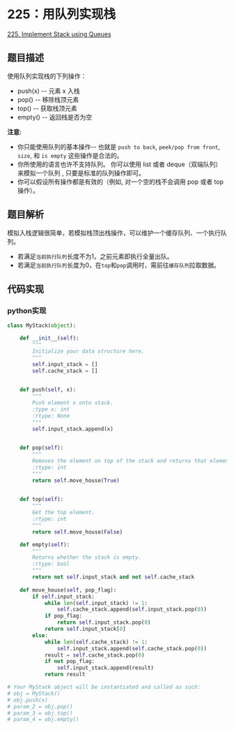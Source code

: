 # 225：用队列实现栈

[225. Implement Stack using Queues](https://leetcode.com/problems/implement-stack-using-queues/)

## 题目描述

使用队列实现栈的下列操作：

- push(x) -- 元素 x 入栈
- pop() -- 移除栈顶元素
- top() -- 获取栈顶元素
- empty() -- 返回栈是否为空

**注意:**

- 你只能使用队列的基本操作-- 也就是 `push to back`, `peek/pop from front`, `size`, 和 `is empty` 这些操作是合法的。
- 你所使用的语言也许不支持队列。 你可以使用 list 或者 deque（双端队列）来模拟一个队列 , 只要是标准的队列操作即可。
- 你可以假设所有操作都是有效的（例如, 对一个空的栈不会调用 pop 或者 top 操作）。

## 题目解析

模拟入栈逻辑很简单，若模拟栈顶出栈操作，可以维护一个缓存队列、一个执行队列。

- 若满足`当前执行队列`长度不为1，之前元素即执行全量出队。
- 若满足`当前执行队列`长度为0，在`top`和`pop`调用时，需前往`缓存队列`拉取数据。

## 代码实现

### python实现

```py
class MyStack(object):

    def __init__(self):
        """
        Initialize your data structure here.
        """
        self.input_stack = []
        self.cache_stack = []
        

    def push(self, x):
        """
        Push element x onto stack.
        :type x: int
        :rtype: None
        """
        self.input_stack.append(x)
        

    def pop(self):
        """
        Removes the element on top of the stack and returns that element.
        :rtype: int
        """
        return self.move_house(True)
        

    def top(self):
        """
        Get the top element.
        :rtype: int
        """
        return self.move_house(False)

    def empty(self):
        """
        Returns whether the stack is empty.
        :rtype: bool
        """
        return not self.input_stack and not self.cache_stack
        
    def move_house(self, pop_flag):
        if self.input_stack:
            while len(self.input_stack) != 1:
                self.cache_stack.append(self.input_stack.pop(0))
            if pop_flag:
                return self.input_stack.pop(0)
            return self.input_stack[0]
        else:
            while len(self.cache_stack) != 1:
                self.input_stack.append(self.cache_stack.pop(0))
            result = self.cache_stack.pop(0)
            if not pop_flag:
                self.input_stack.append(result)
            return result

# Your MyStack object will be instantiated and called as such:
# obj = MyStack()
# obj.push(x)
# param_2 = obj.pop()
# param_3 = obj.top()
# param_4 = obj.empty()
```
